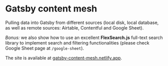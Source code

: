 # Gatsby content mesh

Pulling data into Gatsby from different sources (local disk, local database, as well as remote sources: Airtable, Contentful and Google Sheet).

_Bonus:_ we also show how to use an excellent **FlexSearch.js** full-text search library to implement search and filtering functionalities (please check Google Sheet page at `/google-sheet`).

The site is available at [gatsby-content-mesh.netlify.app](https://gatsby-content-mesh.netlify.app).


